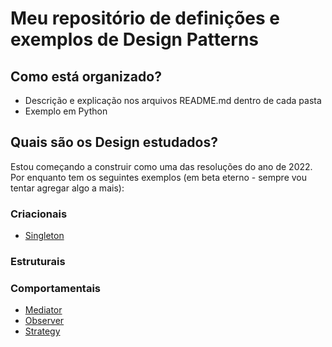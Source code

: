 # Meu repositório de definições e exemplos de Design Patterns

## Como está organizado?
- Descrição e explicação nos arquivos README.md dentro de cada pasta
- Exemplo em Python

## Quais são os Design estudados?
Estou começando a construir como uma das resoluções do ano de 2022. Por enquanto tem os seguintes exemplos (em beta eterno - sempre vou tentar agregar algo a mais):
### Criacionais
- [Singleton](singleton/README.md)
### Estruturais
### Comportamentais
- [Mediator](mediator/README.md)
- [Observer](observer/README.md)
- [Strategy](strategy/README.md)